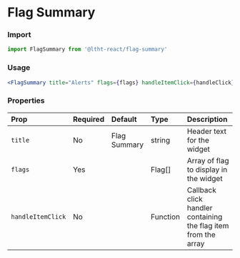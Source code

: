 # Flag Summary

<!-- STORY -->

### Import

```js
import FlagSummary from '@ltht-react/flag-summary'
```

### Usage

```jsx
<FlagSummary title="Alerts" flags={flags} handleItemClick={handleClick} />
```

### Properties

| Prop              | Required | Default      | Type     | Description                                                    |
| :---------------- | :------- | :----------- | :------- | :------------------------------------------------------------- |
| `title`           | No       | Flag Summary | string   | Header text for the widget                                     |
| `flags`           | Yes      |              | Flag[]   | Array of flag to display in the widget                         |
| `handleItemClick` | No       |              | Function | Callback click handler containing the flag item from the array |
